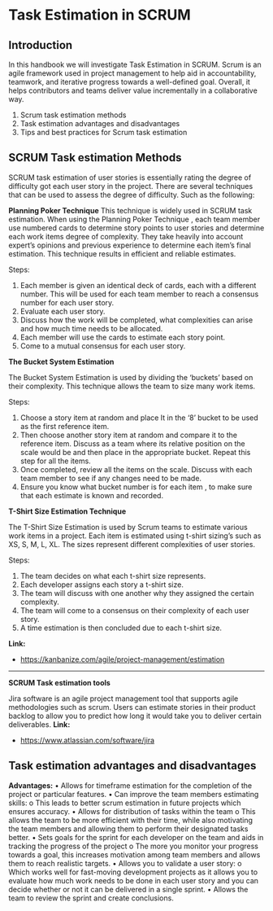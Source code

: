 # **Task Estimation in SCRUM**
## **Introduction**
In this handbook we will investigate Task Estimation in SCRUM. Scrum is an agile framework used in project management to help aid in accountability, teamwork, and iterative progress towards a well-defined goal. Overall, it helps contributors and teams deliver value incrementally in a collaborative way.

1.  Scrum task estimation methods
2.  Task estimation advantages and disadvantages 
3.  Tips and best practices for Scrum task estimation

## **SCRUM Task estimation Methods**
SCRUM task estimation of user stories is essentially rating the degree of difficulty got each user story in the project. There are several techniques that can be used to assess the degree of difficulty. Such as the following:

**Planning Poker Technique**
This technique is widely used in SCRUM task estimation. When using the Planning Poker Technique , each team member use numbered cards to determine story points to user stories and determine each work items degree of complexity.  They take heavily into account expert’s opinions and previous experience to determine each item’s final estimation. This technique results in efficient and reliable estimates.

Steps:
1.  Each member is given an identical deck of cards, each with a different number. This will be used for each team member to reach a consensus number for each user story.
2.  Evaluate each user story.
3.  Discuss how the work will be completed, what complexities can arise and how much time needs to be allocated.
4.  Each member will use the cards to estimate each story point.
5.  Come to a mutual consensus for each user story. 

**The Bucket System Estimation**
 
The Bucket System Estimation is used by dividing the ‘buckets’ based on their complexity. This technique allows the team to size many work items.

Steps:
1.  Choose a story item at random and place It in the ‘8’ bucket to be used as the first reference item.
2.  Then choose another story item at random and compare it to the reference item. Discuss as a team where its relative position on the scale would be and then place in the appropriate bucket. Repeat this step for all the items.
3.  Once completed, review all the items on the scale. Discuss with each team member to see if any changes need to be made.
4.  Ensure you know what bucket number is for each item , to make sure that each estimate is known and recorded.

**T-Shirt Size Estimation Technique**
 
The T-Shirt Size Estimation is used by Scrum teams to estimate various work items in a project. Each item is estimated using t-shirt sizing’s such as XS, S, M, L, XL.  The sizes represent different complexities of user stories.

Steps:
1.  The team decides on what each t-shirt size represents.
2.  Each developer assigns each story a t-shirt size.
3.  The team will discuss with one another why they assigned the certain complexity. 
4.  The team will come to a consensus on their complexity of each user story.
5.  A time estimation is then concluded due to each t-shirt size.

**Link:**
-   https://kanbanize.com/agile/project-management/estimation
_____________________________________________________________________
**SCRUM Task estimation tools**
 
Jira software is an agile project management tool that supports agile methodologies such as scrum. Users can estimate stories in their product backlog to allow you to predict how long it would take you to deliver certain deliverables.
**Link:**
-   https://www.atlassian.com/software/jira

## **Task estimation advantages and disadvantages**

**Advantages:**
•   Allows for timeframe estimation for the completion of the project or particular features.
•   Can improve the team members estimating skills:
o   This leads to better scrum estimation in future projects which ensures accuracy.
•   Allows for distribution of tasks within the team
o   This allows the team to be more efficient with their time, while also motivating the team members and allowing them to perform their designated tasks better.
•   Sets goals for the sprint for each developer on the team and aids in tracking the progress of the project
o   The more you  monitor your progress towards a goal, this increases motivation among team members and allows them to reach realistic targets.
•   Allows you to validate a user story: 
o   Which works well for fast-moving development projects as it allows you to evaluate how  much work needs to be done in each user story and you can decide whether or not it can be delivered in a single sprint.
•   Allows the team to review the sprint and create conclusions.
